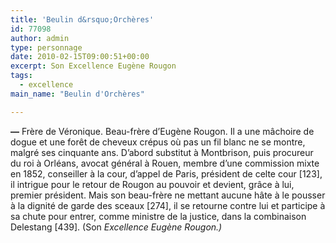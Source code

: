 ```yaml
---
title: 'Beulin d&rsquo;Orchères'
id: 77098
author: admin
type: personnage
date: 2010-02-15T09:00:51+00:00
excerpt: Son Excellence Eugène Rougon
tags:
  - excellence
main_name: "Beulin d'Orchères"

---
```

**—** Frère de Véronique. Beau-frère d&rsquo;Eugène Rougon. Il a une mâchoire de dogue et une forêt de cheveux crépus où pas un fil blanc ne se montre, malgré ses cinquante ans. D&rsquo;abord substitut à Montbrison, puis procureur du roi à Orléans, avocat général à Rouen, membre d&rsquo;une commission mixte en 1852, conseiller à la cour, d&rsquo;appel de Paris, président de celte cour [123], il intrigue pour le retour de Rougon au pouvoir et devient, grâce à lui, premier président. Mais son beau-frère ne mettant aucune hâte à le pousser à la dignité de garde des sceaux [274], il se retourne contre lui et participe à sa chute pour entrer, comme ministre de la justice, dans la combinaison Delestang [439]. (Son _Excellence Eugène Rougon.)_